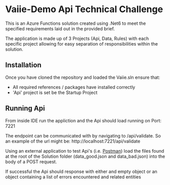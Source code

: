 
# Vaiie-Demo Api Technical Challenge

This is an Azure Functions solution created using .Net6 to meet the specified requirements laid out in the provided brief.

The application is made up of 3 Projects (Api, Data, Rules) with each specific project allowing for easy separation of responsibilities within the solution.

## Installation

Once you have cloned the repository and loaded the Vaiie.sln ensure that: 

- All required references / packages have installed correctly
- 'Api' project is set be the Startup Project

## Running Api

From inside IDE run the appliction and the Api should load running on Port: 7221

The endpoint can be communicated with by navigating to /api/validate. So an example of the url might be: http://localhost:7221/api/validate

Using an external application to test Api's (i.e. [Postman](https://www.postman.com/)) load the files found at the root of the Solution folder (data_good.json and data_bad.json) into the body of a POST request.

If successful the Api should response with either and empty object or an object containing a list of errors encountered and related entities